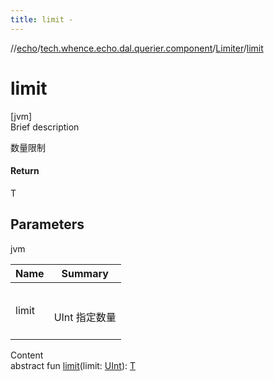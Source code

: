 ```yaml
---
title: limit -
---
```

//[echo](../../index.md)/[tech.whence.echo.dal.querier.component](../index.md)/[Limiter](index.md)/[limit](limit.md)



# limit  
[jvm]  
Brief description  


数量限制



#### Return  


T



## Parameters  
  
jvm  
  
|  Name|  Summary| 
|---|---|
| limit| <br><br>UInt 指定数量<br><br>
  
  
Content  
abstract fun [limit](limit.md)(limit: [UInt](https://kotlinlang.org/api/latest/jvm/stdlib/kotlin/-u-int/index.html)): [T](index.md)  



